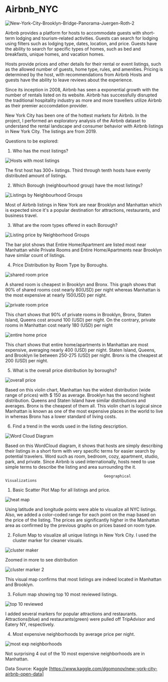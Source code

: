 # Airbnb_NYC
![New-York-City-Brooklyn-Bridge-Panorama-Juergen-Roth-2](https://user-images.githubusercontent.com/48190655/71230772-cfd1d080-229f-11ea-979b-3ae1782eb87b.jpg)

Airbnb provides a platform for hosts to accommodate guests with short-term lodging and tourism-related activities. Guests can search for lodging using filters such as lodging type, dates, location, and price. Guests have the ability to search for specific types of homes, such as bed and breakfasts, unique homes, and vacation homes.


Hosts provide prices and other details for their rental or event listings, such as the allowed number of guests, home type, rules, and amenities. Pricing is determined by the host, with recommendations from Airbnb Hosts and guests have the ability to leave reviews about the experience.

Since its inception in 2008, Airbnb has seen a exponential growth with the number of rentals listed on its website. Airbnb has successfully disrupted the traditional hospitality industry as more and more travellers utilize Airbnb as their premier acccomdation provider.

New York City has been one of the hottest markets for Airbnb. In the project, I performed an exploratory analysis of the Airbnb dataset to understand the rental landscape and consumer behavior with Airbnb listings in New York City.  The listings are from 2019.


Questions to be explored:

1. Who has the most listings?

![Hosts with most listings](https://github.com/aclao89/Airbnb_NYC/blob/master/Images/top10hostlistings.png)

The first host has 300+ listings. Third through tenth hosts have evenly distributed amount of listings.


2. Which Borough (neighbourhood group) have the most listings?

![Listings by Neighbourhood Groups](https://github.com/aclao89/Airbnb_NYC/blob/master/Images/listingcntborough.png)

Most of Airbnb listings in New York are near Brooklyn and Manhattan which is expected since it's a popular destination for attractions, restaurants, and business travel.


3. What are the room types offered in each Borough?

![Listing price by Neighborhood Groups](https://github.com/aclao89/Airbnb_NYC/raw/master/Images/roomtypebyborough.png)

The bar plot shows that Entire Home/Apartment are listed most near Manhattan while Private Rooms and Entire Home/Apartments near Brooklyn have similar count of listings.


4. Price Distribution by Room Type by Boroughs.

![shared room price](https://github.com/aclao89/Airbnb_NYC/blob/master/Images/sharedroomprice.png)

A shared room is cheapest in Brooklyn and Bronx. This graph shows that 90% of shared rooms cost nearly 80(USD) per night whereas Manhattan is the most expensive at nearly 150(USD) per night.


![private room price](https://github.com/aclao89/Airbnb_NYC/blob/master/Images/privateroomprice.png)

This chart shows that 90% of private rooms in Brooklyn, Bronx, Staten Island, Queens cost around 100 (USD) per night. On the contrary, private rooms in Manhattan cost nearly 180 (USD) per night


![entire home price](https://github.com/aclao89/Airbnb_NYC/blob/master/Images/entirehomeprice.png)

This chart shows that entire home/apartments in Manhattan are most expensive, averaging nearly 400 (USD) per night. Staten Island, Queens, and Brooklyn lie between 250-275 (USD) per night. Bronx is the cheapest at 200 (USD) per night.


5. What is the overall price distribution by boroughs?

![overall price](https://github.com/aclao89/Airbnb_NYC/raw/master/Images/rentalpricedistribution.png)

Based on this violin chart, Manhattan has the widest distribution (wide range of prices) with $ 150 as average. Brooklyn has the second highest distribution. Queens and Staten Island have similar distributions and averages.  Bronx is the cheapest of them all. This violin chart is logical since Manhattan is known as one of the most expensive places in the world to live in whereas Bronx has a lower standard of living costs.  


6. Find a trend in the words used in the listing description.

![Word Cloud Diagram](https://github.com/aclao89/Airbnb_NYC/blob/master/Images/wordcloudlistings.png)

Based on this WordCloud diagram, it shows that hosts are simply describing their listings in a short form with very specific terms for easier search by potential travelers. Word such as room, bedroom, cozy, apartment, studio, park, and private. Since Airbnb is used internationally, hosts need to use simple terms to describe the listing and area surrounding the it.



                                                Geographical Visualizations

1. Basic Scatter Plot Map for all listings and price.

![heat map](https://github.com/aclao89/Airbnb_NYC/blob/master/Images/heatmap.png)

Using latitude and longitude points were able to visualize all NYC listings. Also, we added a color-coded range for each point on the map based on the price of the listing. The prices are significantly higher in the Manhattan area as confirmed by the previous graphs on prices based on room type.


2. Folium Map to visualize all unique listings in New York City. I used the cluster marker for cleaner visuals.

![cluster maker](https://github.com/aclao89/Airbnb_NYC/raw/master/Images/markercluster.png)

Zoomed in more to see distribution

![cluster marker 2](https://github.com/aclao89/Airbnb_NYC/blob/master/Images/markercluster2.png)

This visual map confirms that most listings are indeed located in Manhattan and Brooklyn.


3. Folium map showing top 10 most reviewed listings.

![top 10 reviewed](https://github.com/aclao89/Airbnb_NYC/raw/master/Images/top10listingmap.PNG)

I added several markers for popular attractions and restaurants. Attractions(blue) and restaurants(green) were pulled off TripAdvisor and Eatery NY, respectively.


4. Most expensive neighborhoods by average price per night.

![most exp neighborhoods](https://github.com/aclao89/Airbnb_NYC/raw/master/Images/top10expneigh.PNG)

Not surprising 4 out of the 10 most expensive neighborhoods are in Manhattan.




Data Source: Kaggle [https://www.kaggle.com/dgomonov/new-york-city-airbnb-open-data]
